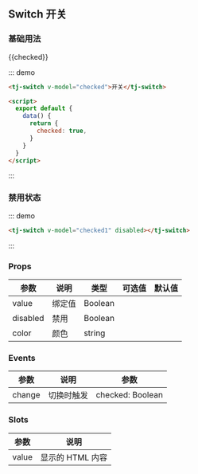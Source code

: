 ## Switch 开关

### 基础用法
<div class="demo-block">
  <tj-switch v-model="checked">{{checked}}</tj-switch>

  <script>
    export default {
      data() {
        return {
          checked: true,
          checked1: false
        }
      }
    }
  </script>
</div>

::: demo
```html
<tj-switch v-model="checked">开关</tj-switch>

<script>
  export default {
    data() {
      return {
        checked: true,
      }
    }
  }
</script>
```
:::

### 禁用状态
<div class="demo-block">
  <tj-switch v-model="checked1" disabled></tj-switch>
</div>

::: demo
```html
<tj-switch v-model="checked1" disabled></tj-switch>
```
:::

### Props
| 参数 | 说明 | 类型 | 可选值 | 默认值 |
| ----- | ----- | ----- | -----  | ----- |
| value | 绑定值 | Boolean | | |
| disabled | 禁用 | Boolean | | |
| color | 颜色 | string | | |

### Events
| 参数 | 说明 | 参数 |
| ----- | ----- | ----- |
| change | 切换时触发 | checked: Boolean |

### Slots
| 参数 | 说明 |
| ----- | ----- |
| value | 显示的 HTML 内容 |
